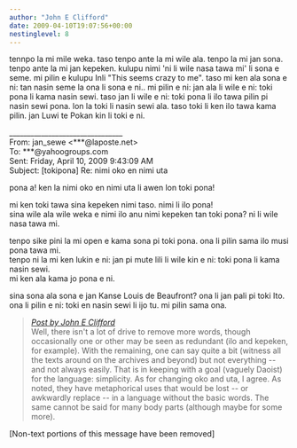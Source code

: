 ```yaml
---
author: "John E Clifford"
date: 2009-04-10T19:07:56+00:00
nestinglevel: 8
---
```

tennpo la mi mile weka. taso tenpo ante la mi wile ala. tenpo la mi jan sona. tenpo ante la mi jan kepeken. kulupu nimi 'ni li wile nasa tawa mi' li sona e seme. mi pilin e kulupu Inli "This seems crazy to me". taso mi ken ala sona e ni: tan nasin seme la ona li sona e ni.. mi pilin e ni: jan ala li wile e ni: toki pona li kama nasin sewi. taso jan li wile e ni: toki pona li ilo tawa pilin pi nasin sewi pona. lon la toki li nasin sewi ala. taso toki li ken ilo tawa kama pilin. jan Luwi te Pokan kin li toki e ni.  
  
  
  
  
\_\_\_\_\_\_\_\_\_\_\_\_\_\_\_\_\_\_\_\_\_\_\_\_\_\_\_\_\_\_\_\_  
From: jan\_sewe <\*\*\*@laposte.net>  
To: \*\*\*@yahoogroups.com  
Sent: Friday, April 10, 2009 9:43:09 AM  
Subject: \[tokipona\] Re: nimi oko en nimi uta  
  
  
  
  
  
pona a! ken la nimi oko en nimi uta li awen lon toki pona!  
  
mi ken toki tawa sina kepeken nimi taso. nimi li ilo pona!  
sina wile ala wile weka e nimi ilo anu nimi kepeken tan toki pona? ni li wile nasa tawa mi.  
  
tenpo sike pini la mi open e kama sona pi toki pona. ona li pilin sama ilo musi pona tawa mi.  
tenpo ni la mi ken lukin e ni: jan pi mute lili li wile kin e ni: toki pona li kama nasin sewi.  
mi ken ala kama jo pona e ni.  
  
sina sona ala sona e jan Kanse Louis de Beaufront? ona li jan pali pi toki Ito.  
ona li pilin e ni: toki en nasin sewi li ijo tu. mi pilin sama ona.  

> [_Post by John E Clifford_](/P8r8m1QG/nimi-oko-en-nimi-uta#post7)  
> Well, there isn't a lot of drive to remove more words, though occasionally one or other may be seen as redundant (ilo and kepeken, for example). With the remaining, one can say quite a bit (witness all the texts around on the archives and beyond) but not everything -- and not always easily. That is in keeping with a goal (vaguely Daoist) for the language: simplicity. As for changing oko and uta, I agree. As noted, they have metaphorical uses that would be lost -- or awkwardly replace -- in a language without the basic words. The same cannot be said for many body parts (although maybe for some more).  
> 

\[Non-text portions of this message have been removed\]